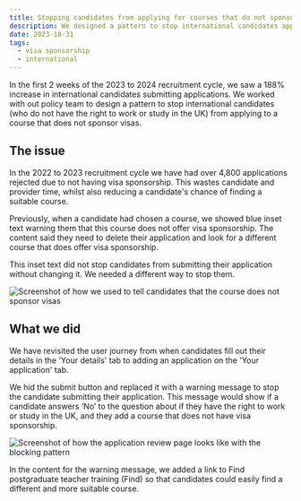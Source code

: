 ```yaml
---
title: Stopping candidates from applying for courses that do not sponsor visas
description: We designed a pattern to stop international candidates applying for courses that cannot sponsor visas.
date: 2023-10-31
tags:
  - visa sponsorship
  - international
---
```


In the first 2 weeks of the 2023 to 2024 recruitment cycle, we saw a 188% increase in international candidates submitting applications. We worked with out policy team to design a pattern to stop international candidates (who do not have the right to work or study in the UK) from applying to a course that does not sponsor visas.

## The issue

In the 2022 to 2023 recruitment cycle we have had over 4,800 applications rejected due to not having visa sponsorship. This wastes candidate and provider time, whilst also reducing a candidate's chance of finding a suitable course.

Previously, when a candidate had chosen a course, we showed blue inset text warning them that this course does not offer visa sponsorship. The content said they need to delete their application and look for a different course that does offer visa sponsorship.

This inset text did not stop candidates from submitting their application without changing it. We needed a different way to stop them.

![Screenshot of how we used to tell candidates that the course does not sponsor visas](before.png)

## What we did

We have revisited the user journey from when candidates fill out their details in the 'Your details' tab to adding an application on the 'Your application' tab.

We hid the submit button and replaced it with a warning message to stop the candidate submitting their application. This message would show if a candidate answers ‘No’ to the question about if they have the right to work or study in the UK, and they add a course that does not have visa sponsorship.

![Screenshot of how the application review page looks like with the blocking pattern](after.png)

In the content for the warning message, we added a link to Find postgraduate teacher training (Find) so that candidates could easily find a different and more suitable course.
